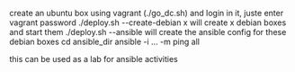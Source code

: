 create an ubuntu box using vagrant (./go_dc.sh) and login in it, juste enter vagrant password
./deploy.sh --create-debian x will create x debian boxes and start them
./deploy.sh --ansible will create the ansible config for these debian boxes
cd ansible_dir
ansible -i ... -m ping all 

this can be used as a lab for ansible activities
